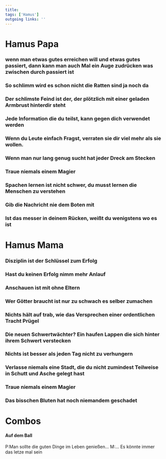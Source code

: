 ```yaml
---
title:   
tags: ['Hamus']
outgoing links: ''  
---
```

# Hamus Papa
### wenn man etwas gutes erreichen will und etwas gutes passiert, dann kann man auch Mal ein Auge zudrücken was zwischen durch passiert ist
### So schlimm wird es schon nicht die Ratten sind ja noch da
### Der schlimste Feind ist der, der plötzlich mit einer geladen Armbrust hinterdir steht
### Jede Information die du teilst, kann gegen dich verwendet werden
### Wenn du Leute einfach Fragst, verraten sie dir viel mehr als sie wollen.
### Wenn man nur lang genug sucht hat jeder Dreck am Stecken
### Traue niemals einem Magier
### Spachen lernen ist nicht schwer, du musst lernen die Menschen zu verstehen
### Gib die Nachricht nie dem Boten mit
### Ist das messer in deinem Rücken, weißt du wenigstens wo es ist



# Hamus Mama
### Disziplin ist der Schlüssel zum Erfolg 
### Hast du keinen Erfolg nimm mehr Anlauf
### Anschauen ist mit ohne Eltern
### Wer Götter braucht ist nur zu schwach es selber zumachen
### Nichts hält auf trab, wie das Versprechen einer ordentlichen Tracht Prügel
### Die neuen Schwertwächter? Ein haufen Lappen die sich hinter ihrem Schwert verstecken
### Nichts ist besser als jeden Tag nicht zu verhungern
### Verlasse niemals eine Stadt, die du nicht zumindest Teilweise in Schutt und Asche gelegt hast
### Traue niemals einem Magier
### Das bisschen Bluten hat noch niemandem geschadet


# Combos
#### Auf dem Ball 
P:Man sollte die guten Dinge im Leben genießen...
M:... Es könnte immer das letze mal sein

